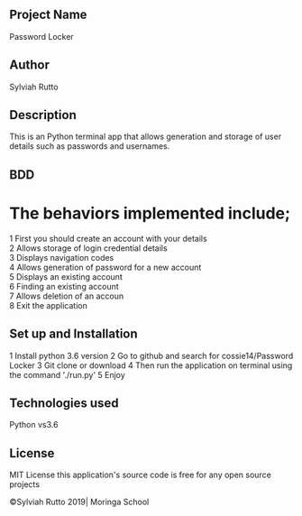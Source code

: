 ## Project Name
Password Locker

## Author
Sylviah Rutto


## Description
This is an Python terminal app that allows generation and storage of user details such as passwords and usernames.


## BDD

  # The behaviors implemented include;
1 First you should create an account with your details <br>
2 Allows storage of login credential details<br>
3 Displays navigation codes <br>
4 Allows generation of password for a new account<br>
5 Displays an existing account<br>
6 Finding an existing account<br>
7 Allows deletion of an accoun<br>
8 Exit the application


## Set up and Installation

1 Install python 3.6 version
2 Go to github and search for cossie14/Password Locker
3 Git clone or download
4 Then run the application on terminal using  the command './run.py'
5 Enjoy

## Technologies used
Python vs3.6

## License 
MIT License this application's source code is free for any open source projects

©Sylviah Rutto 2019| Moringa School


